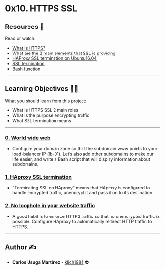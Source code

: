 # 0x10. HTTPS SSL

## Resources :eyes:
Read or watch:
* [What is HTTPS?](https://intranet.hbtn.io/rltoken/pawxG_0c1o86psexBOikIw)
* [What are the 2 main elements that SSL is providing](https://intranet.hbtn.io/rltoken/jXCB9Hn-ALcP78kPMHtnSA)
* [HAProxy SSL termination on Ubuntu16.04](https://intranet.hbtn.io/rltoken/UkbvWfKF6ZAY_CUvlM32lA)
* [SSL termination](https://intranet.hbtn.io/rltoken/VFq2MQ9qHXw2Nb11tnWF6Q)
* [Bash function](https://intranet.hbtn.io/rltoken/16bxrQvaOSIywA_fHEdsiA)

---
## Learning Objectives :technologist:
What you should learn from this project:

* What is HTTPS SSL 2 main roles
* What is the purpose encrypting traffic
* What SSL termination means

---

### [0. World wide web](./0-world_wide_web)
* Configure your domain zone so that the subdomain www points to your load-balancer IP (lb-01).
Let’s also add other subdomains to make our life easier, and write a Bash script that will display information about subdomains.


### [1. HAproxy SSL termination](./1-haproxy_ssl_termination)
* “Terminating SSL on HAproxy” means that HAproxy is configured to handle encrypted traffic, unencrypt it and pass it on to its destination.


### [2. No loophole in your website traffic](./100-redirect_http_to_https)
* A good habit is to enforce HTTPS traffic so that no unencrypted traffic is possible. Configure HAproxy to automatically redirect HTTP traffic to HTTPS.

---

## Author :writing_hand:
* **Carlos Usuga Martinez** - [klich1984](https://github.com/klich1984) :alien: